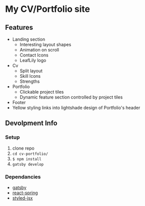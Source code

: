 # My CV/Portfolio site

## Features

-   Landing section
    -   Interesting layout shapes
    -   Animation on scroll
    -   Contact Icons
    -   LeafLily logo
-   Cv
    -   Split layout
    -   Skill Icons
    -   Strengths
-   Portfolio
    -   Clickable project tiles
    -   Dynamic feature section controlled by project tiles
-   Footer
-   Yellow styling links into lightshade design of Portfolio's header

## Devolpment Info

### Setup

1. clone repo
1. `cd cv-portfolio/`
1. `$ npm install`
1. `gatsby develop`

### Dependancies

-   [gatsby](https://www.gatsbyjs.org/)
-   [react-spring](https://www.react-spring.io/)
-   [styled-jsx](https://www.gatsbyjs.org/packages/gatsby-plugin-styled-jsx/)
